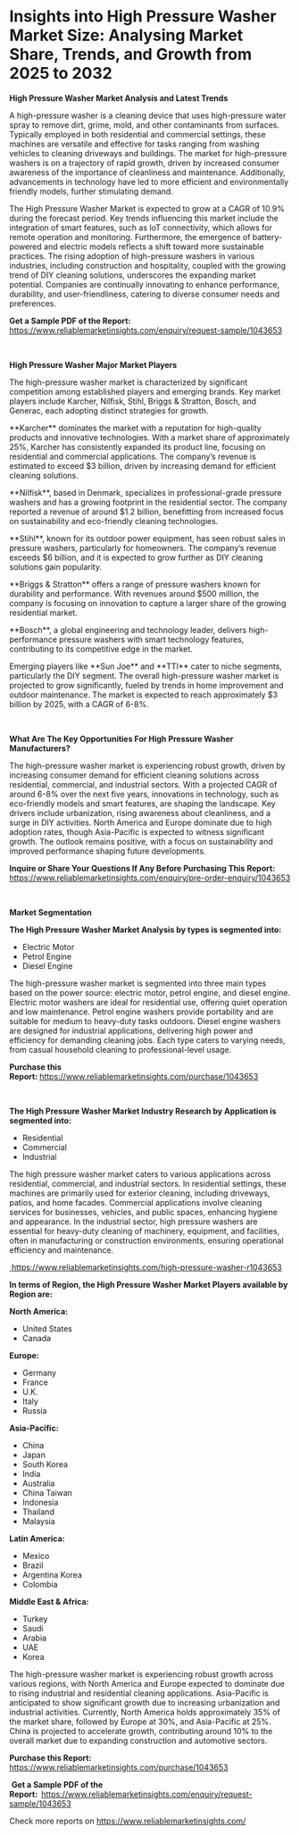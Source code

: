 <p><h1>Insights into High Pressure Washer Market Size: Analysing Market Share, Trends, and Growth from 2025 to 2032</h1></p><p><strong>High Pressure Washer Market Analysis and Latest Trends</strong></p>
<p><p>A high-pressure washer is a cleaning device that uses high-pressure water spray to remove dirt, grime, mold, and other contaminants from surfaces. Typically employed in both residential and commercial settings, these machines are versatile and effective for tasks ranging from washing vehicles to cleaning driveways and buildings. The market for high-pressure washers is on a trajectory of rapid growth, driven by increased consumer awareness of the importance of cleanliness and maintenance. Additionally, advancements in technology have led to more efficient and environmentally friendly models, further stimulating demand.</p><p>The High Pressure Washer Market is expected to grow at a CAGR of 10.9% during the forecast period. Key trends influencing this market include the integration of smart features, such as IoT connectivity, which allows for remote operation and monitoring. Furthermore, the emergence of battery-powered and electric models reflects a shift toward more sustainable practices. The rising adoption of high-pressure washers in various industries, including construction and hospitality, coupled with the growing trend of DIY cleaning solutions, underscores the expanding market potential. Companies are continually innovating to enhance performance, durability, and user-friendliness, catering to diverse consumer needs and preferences.</p></p>
<p><strong>Get a Sample PDF of the Report:&nbsp;</strong> <a href="https://www.reliablemarketinsights.com/enquiry/request-sample/1043653?utm_campaign=3204&utm_medium=2&utm_source=Github&utm_content=ia&utm_term=08042025&utm_id=high-pressure-washer">https://www.reliablemarketinsights.com/enquiry/request-sample/1043653</a></p>
<p>&nbsp;</p>
<p><strong>High Pressure Washer Major Market Players</strong></p>
<p><p>The high-pressure washer market is characterized by significant competition among established players and emerging brands. Key market players include Karcher, Nilfisk, Stihl, Briggs & Stratton, Bosch, and Generac, each adopting distinct strategies for growth.</p><p>**Karcher** dominates the market with a reputation for high-quality products and innovative technologies. With a market share of approximately 25%, Karcher has consistently expanded its product line, focusing on residential and commercial applications. The company’s revenue is estimated to exceed $3 billion, driven by increasing demand for efficient cleaning solutions.</p><p>**Nilfisk**, based in Denmark, specializes in professional-grade pressure washers and has a growing footprint in the residential sector. The company reported a revenue of around $1.2 billion, benefitting from increased focus on sustainability and eco-friendly cleaning technologies.</p><p>**Stihl**, known for its outdoor power equipment, has seen robust sales in pressure washers, particularly for homeowners. The company’s revenue exceeds $6 billion, and it is expected to grow further as DIY cleaning solutions gain popularity.</p><p>**Briggs & Stratton** offers a range of pressure washers known for durability and performance. With revenues around $500 million, the company is focusing on innovation to capture a larger share of the growing residential market.</p><p>**Bosch**, a global engineering and technology leader, delivers high-performance pressure washers with smart technology features, contributing to its competitive edge in the market. </p><p>Emerging players like **Sun Joe** and **TTI** cater to niche segments, particularly the DIY segment. The overall high-pressure washer market is projected to grow significantly, fueled by trends in home improvement and outdoor maintenance. The market is expected to reach approximately $3 billion by 2025, with a CAGR of 6-8%.</p></p>
<p>&nbsp;</p>
<p><strong>What Are The Key Opportunities For High Pressure Washer Manufacturers?</strong></p>
<p><p>The high-pressure washer market is experiencing robust growth, driven by increasing consumer demand for efficient cleaning solutions across residential, commercial, and industrial sectors. With a projected CAGR of around 6-8% over the next five years, innovations in technology, such as eco-friendly models and smart features, are shaping the landscape. Key drivers include urbanization, rising awareness about cleanliness, and a surge in DIY activities. North America and Europe dominate due to high adoption rates, though Asia-Pacific is expected to witness significant growth. The outlook remains positive, with a focus on sustainability and improved performance shaping future developments.</p></p>
<p><strong>Inquire or Share Your Questions If Any Before Purchasing This Report:</strong> <a href="https://www.reliablemarketinsights.com/enquiry/pre-order-enquiry/1043653?utm_campaign=3204&utm_medium=2&utm_source=Github&utm_content=ia&utm_term=08042025&utm_id=high-pressure-washer">https://www.reliablemarketinsights.com/enquiry/pre-order-enquiry/1043653</a></p>
<p>&nbsp;</p>
<p><strong>Market Segmentation</strong></p>
<p><strong>The High Pressure Washer Market Analysis by types is segmented into:</strong></p>
<p><ul><li>Electric Motor</li><li>Petrol Engine</li><li>Diesel Engine</li></ul></p>
<p><p>The high-pressure washer market is segmented into three main types based on the power source: electric motor, petrol engine, and diesel engine. Electric motor washers are ideal for residential use, offering quiet operation and low maintenance. Petrol engine washers provide portability and are suitable for medium to heavy-duty tasks outdoors. Diesel engine washers are designed for industrial applications, delivering high power and efficiency for demanding cleaning jobs. Each type caters to varying needs, from casual household cleaning to professional-level usage.</p></p>
<p><strong>Purchase this Report:&nbsp;</strong><a href="https://www.reliablemarketinsights.com/purchase/1043653?utm_campaign=3204&utm_medium=2&utm_source=Github&utm_content=ia&utm_term=08042025&utm_id=high-pressure-washer">https://www.reliablemarketinsights.com/purchase/1043653</a></p>
<p>&nbsp;</p>
<p><strong>The High Pressure Washer Market Industry Research by Application is segmented into:</strong></p>
<p><ul><li>Residential</li><li>Commercial</li><li>Industrial</li></ul></p>
<p><p>The high pressure washer market caters to various applications across residential, commercial, and industrial sectors. In residential settings, these machines are primarily used for exterior cleaning, including driveways, patios, and home facades. Commercial applications involve cleaning services for businesses, vehicles, and public spaces, enhancing hygiene and appearance. In the industrial sector, high pressure washers are essential for heavy-duty cleaning of machinery, equipment, and facilities, often in manufacturing or construction environments, ensuring operational efficiency and maintenance.</p></p>
<p><a href="https://www.reliablemarketinsights.com/high-pressure-washer-r1043653?utm_campaign=3204&utm_medium=2&utm_source=Github&utm_content=ia&utm_term=08042025&utm_id=high-pressure-washer">&nbsp;https://www.reliablemarketinsights.com/high-pressure-washer-r1043653</a></p>
<p><strong>In terms of Region, the High Pressure Washer Market Players available by Region are:</strong></p>
<p>
    <p> <strong> North America: </strong>
        <ul>
            <li>United States</li>
            <li>Canada</li>
        </ul>
        </p> 
    <p> <strong> Europe: </strong>
        <ul>
            <li>Germany</li>
            <li>France</li>
            <li>U.K.</li>
            <li>Italy</li>
            <li>Russia</li>
        </ul>
        </p> 
    <p> <strong> Asia-Pacific: </strong>
        <ul>
            <li>China</li>
            <li>Japan</li>
            <li>South Korea</li>
            <li>India</li>
            <li>Australia</li>
            <li>China Taiwan</li>
            <li>Indonesia</li>
            <li>Thailand</li>
            <li>Malaysia</li>
        </ul>
        </p> 
    <p> <strong> Latin America: </strong>
        <ul>
            <li>Mexico</li>
            <li>Brazil</li>
            <li>Argentina Korea</li>
            <li>Colombia</li>
        </ul>
        </p> 
    <p> <strong> Middle East & Africa: </strong>
        <ul>
            <li>Turkey</li>
            <li>Saudi</li>
            <li>Arabia</li>
            <li>UAE</li>
            <li>Korea</li>
        </ul>
    </p>
    </p>
<p><p>The high-pressure washer market is experiencing robust growth across various regions, with North America and Europe expected to dominate due to rising industrial and residential cleaning applications. Asia-Pacific is anticipated to show significant growth due to increasing urbanization and industrial activities. Currently, North America holds approximately 35% of the market share, followed by Europe at 30%, and Asia-Pacific at 25%. China is projected to accelerate growth, contributing around 10% to the overall market due to expanding construction and automotive sectors.</p></p>
<p><strong>Purchase this Report: </strong><a href="https://www.reliablemarketinsights.com/purchase/1043653?utm_campaign=3204&utm_medium=2&utm_source=Github&utm_content=ia&utm_term=08042025&utm_id=high-pressure-washer">https://www.reliablemarketinsights.com/purchase/1043653</a></p>
<p>&nbsp;<strong>Get a Sample PDF of the Report:&nbsp;&nbsp;</strong><a href="https://www.reliablemarketinsights.com/enquiry/request-sample/1043653?utm_campaign=3204&utm_medium=2&utm_source=Github&utm_content=ia&utm_term=08042025&utm_id=high-pressure-washer">https://www.reliablemarketinsights.com/enquiry/request-sample/1043653</a></p>
<p><strong></strong></p>
<p>Check more reports on <a href="https://www.reliablemarketinsights.com/?utm_campaign=3204&utm_medium=2&utm_source=Github&utm_content=ia&utm_term=08042025&utm_id=high-pressure-washer">https://www.reliablemarketinsights.com/</a></p>